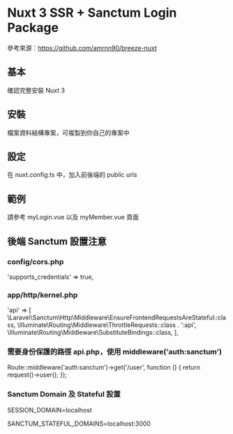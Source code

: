 # Nuxt 3 SSR + Sanctum Login Package

參考來源：https://github.com/amrnn90/breeze-nuxt

## 基本

確認完整安裝 Nuxt 3

## 安裝
檔案資料結構專案，可複製到你自己的專案中

## 設定
在 nuxt.config.ts 中，加入前後端的 public urls

## 範例
請參考 myLogin.vue 以及 myMember.vue 頁面

## 後端 Sanctum 設置注意
### config/cors.php
'supports_credentials' => true,

### app/http/kernel.php
'api' => [
    \Laravel\Sanctum\Http\Middleware\EnsureFrontendRequestsAreStateful::class,
    \Illuminate\Routing\Middleware\ThrottleRequests::class . ':api',
    \Illuminate\Routing\Middleware\SubstituteBindings::class,
],

### 需要身份保護的路徑 api.php，使用  middleware('auth:sanctum')
Route::middleware('auth:sanctum')->get('/user', function () {
    return request()->user();
});

### Sanctum Domain 及 Stateful 設置

SESSION_DOMAIN=localhost

SANCTUM_STATEFUL_DOMAINS=localhost:3000
